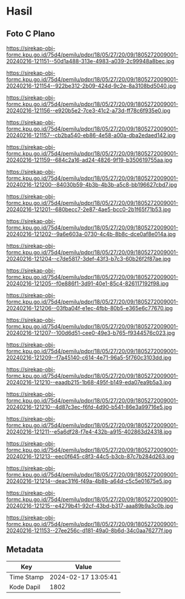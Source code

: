 # Hasil

## Foto C Plano

https://sirekap-obj-formc.kpu.go.id/75d4/pemilu/pdpr/18/05/27/20/09/1805272009001-20240216-121151--50d1a488-313e-4983-a039-2c99948a8bec.jpg

https://sirekap-obj-formc.kpu.go.id/75d4/pemilu/pdpr/18/05/27/20/09/1805272009001-20240216-121154--922be312-2b09-424d-9c2e-8a3108bd5040.jpg

https://sirekap-obj-formc.kpu.go.id/75d4/pemilu/pdpr/18/05/27/20/09/1805272009001-20240216-121156--e920b5e2-7ce3-41c2-a73d-ff78c6f935e0.jpg

https://sirekap-obj-formc.kpu.go.id/75d4/pemilu/pdpr/18/05/27/20/09/1805272009001-20240216-121157--cb2ba540-eb86-4e58-a00a-dba2edaed142.jpg

https://sirekap-obj-formc.kpu.go.id/75d4/pemilu/pdpr/18/05/27/20/09/1805272009001-20240216-121159--684c2a16-ad24-4826-9f19-b350619755aa.jpg

https://sirekap-obj-formc.kpu.go.id/75d4/pemilu/pdpr/18/05/27/20/09/1805272009001-20240216-121200--84030b59-4b3b-4b3b-a5c8-bb196627cbd7.jpg

https://sirekap-obj-formc.kpu.go.id/75d4/pemilu/pdpr/18/05/27/20/09/1805272009001-20240216-121201--680becc7-2e87-4ae5-bcc0-2b1f65f71b53.jpg

https://sirekap-obj-formc.kpu.go.id/75d4/pemilu/pdpr/18/05/27/20/09/1805272009001-20240216-121202--9a6e603a-0730-4c4b-8b8c-dce0af8e014a.jpg

https://sirekap-obj-formc.kpu.go.id/75d4/pemilu/pdpr/18/05/27/20/09/1805272009001-20240216-121204--c7de5817-3def-43f3-b7c3-60b26f2f87ae.jpg

https://sirekap-obj-formc.kpu.go.id/75d4/pemilu/pdpr/18/05/27/20/09/1805272009001-20240216-121205--f0e886f1-3d91-40e1-85c4-826117192f98.jpg

https://sirekap-obj-formc.kpu.go.id/75d4/pemilu/pdpr/18/05/27/20/09/1805272009001-20240216-121206--03fba04f-e1ec-4fbb-80b5-e365e6c77670.jpg

https://sirekap-obj-formc.kpu.go.id/75d4/pemilu/pdpr/18/05/27/20/09/1805272009001-20240216-121207--100d6d51-cee0-49e3-b765-f9344576c023.jpg

https://sirekap-obj-formc.kpu.go.id/75d4/pemilu/pdpr/18/05/27/20/09/1805272009001-20240216-121209--f7a45140-c614-4e71-96a5-5f760c3103dd.jpg

https://sirekap-obj-formc.kpu.go.id/75d4/pemilu/pdpr/18/05/27/20/09/1805272009001-20240216-121210--eaadb215-1b68-495f-b149-eda07ea9b5a3.jpg

https://sirekap-obj-formc.kpu.go.id/75d4/pemilu/pdpr/18/05/27/20/09/1805272009001-20240216-121210--4d87c3ec-f6fd-4d90-b541-86e3a99716e5.jpg

https://sirekap-obj-formc.kpu.go.id/75d4/pemilu/pdpr/18/05/27/20/09/1805272009001-20240216-121211--e5a6df28-f7e4-432b-a915-402863d24318.jpg

https://sirekap-obj-formc.kpu.go.id/75d4/pemilu/pdpr/18/05/27/20/09/1805272009001-20240216-121213--eec0f645-c8f3-44c5-b3cb-87c7b284d263.jpg

https://sirekap-obj-formc.kpu.go.id/75d4/pemilu/pdpr/18/05/27/20/09/1805272009001-20240216-121214--deac31f6-f49a-4b8b-a64d-c5c5e01675e5.jpg

https://sirekap-obj-formc.kpu.go.id/75d4/pemilu/pdpr/18/05/27/20/09/1805272009001-20240216-121215--e4279b41-92cf-43bd-b317-aaa89b9a3c0b.jpg

https://sirekap-obj-formc.kpu.go.id/75d4/pemilu/pdpr/18/05/27/20/09/1805272009001-20240216-121153--27ee256c-d181-49a0-8b6d-34c0aa76277f.jpg


## Metadata

| Key        | Value               |
| ---------- | ------------------- |
| Time Stamp | 2024-02-17 13:05:41 |
| Kode Dapil | 1802                |



